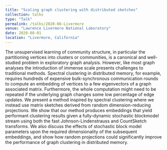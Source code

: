 ```yaml
---
title: "Scaling graph clustering with distributed sketches"
collection: talks
type: "Talk"
permalink: /talks/2020-08-Livermore
venue: "Lawrence Livermore National Laboratory"
date: 2020-08-01
location: "Livermore, California"
---
```


The unsupervised learning of community structure, in particular the partitioning vertices into clusters or communities, is a canonical and well-studied problem in exploratory graph analysis. However, like most graph analyses the introduction of immense scale presents challenges to traditional methods. Spectral clustering in distributed memory, for example, requires hundreds of expensive bulk-synchronous communication rounds to compute an embedding of vertices to a few eigenvectors of a graph associated matrix. Furthermore, the whole computation might need to be repeated if the underlying graph changes some low percentage of edge updates. We present a method inspired by spectral clustering where we instead use matrix sketches derived from random dimension-reducing projections. We show that our method produces embeddings that yield performant clustering results given a fully-dynamic stochastic blockmodel stream using both the fast Johnson-Lindenstrauss and CountSketch transforms. We also discuss the effects of stochastic block model parameters upon the required dimensionality of the subsequent embeddings, and show how random projections could significantly improve the performance of graph clustering in distributed memory.
